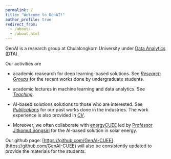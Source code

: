 ```yaml
---
permalink: /
title: "Welcome to GenAI!"
author_profile: true
redirect_from: 
  - /about/
  - /about.html
---
```




GenAI is a research group at Chulalongkorn University under [Data Analytics (DTA)](https://ee.eng.chula.ac.th/data-analytics-dta/). 

Our activities are 

- academic reasearch for deep learning-based solutions. See [*Research Groups*](https://gabbysuwichaya.github.io/gen-ai.github.io/portfolio/) for the recent works done by undergraduate students.  

- academic lectures in machine learning and data analytics. See [*Teaching*](https://gabbysuwichaya.github.io/gen-ai.github.io/teaching). 

- AI-based solutions solutions to those who are interested. See [*Publications*](https://gabbysuwichaya.github.io/gen-ai.github.io/Publications) for our past works done in the industries. The work experience is also provided in [*CV*](https://gabbysuwichaya.github.io/gen-ai.github.io/CV).  

- Moreover, we often collaborate with [energyCUEE](https://github.com/energyCUEE) led by [Professor Jitkomut Songsiri](http://jitkomut.eng.chula.ac.th/) for the AI-based solution in solar energy. 

Our github page: [https://github.com/GenAI-CUEE](https://github.com/GenAI-CUEE) will also be consistently updated to provide the materials for the students.   



 
